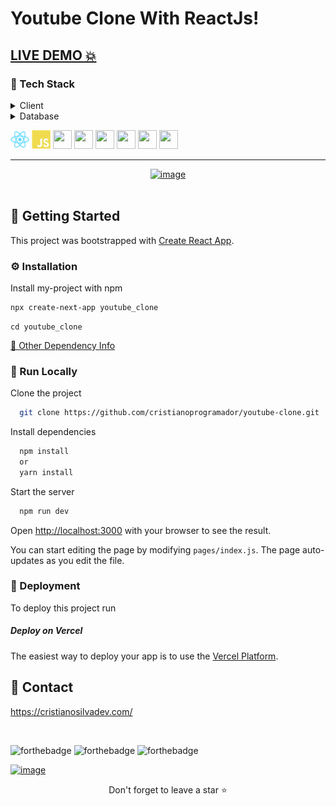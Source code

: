 # Youtube Clone With ReactJs!



## <a href="http://youtube-clone-one-coral.vercel.app/" target="_blank">LIVE DEMO 💥</a>

### :space_invader: Tech Stack

<details>
  <summary>Client</summary>
  <ul>
    <li><a href="https://#/">Javascript</a></li>
    <li><a href="https://reactjs.org/">React.js</a></li>
    <li><a href="https://mui.com/">MUI</a></li>
  </ul>
</details>

<details>
<summary>Database</summary>
  <ul>
    <li><a href="https://rapidapi.com/">Rapid API</a></li>
  </ul>
</details>

<a href="#"><img src="https://raw.githubusercontent.com/devicons/devicon/master/icons/react/react-original.svg" alt="" width="30" height="30" /></a>
<a href="#"><img src="https://raw.githubusercontent.com/devicons/devicon/master/icons/javascript/javascript-plain.svg" alt="Google" width="30" height="30" /></a>
<a href="#"><img src="https://user-images.githubusercontent.com/99184393/177784219-cab3eb2f-bc21-4c09-ab9e-dd7272605ca5.png" alt="" width="30" height="30" /></a>
<a href="#"><img src="https://user-images.githubusercontent.com/99184393/177784603-d69e9d02-721a-4bce-b9b3-949165d2edeb.png" alt="" width="30" height="30" /></a>
<a href="#"><img src="https://raw.githubusercontent.com/atulmy/oauth/master/web/public/images/social/instagram.svg" alt="" width="30" height="30" /></a>
<a href="#"><img src="https://raw.githubusercontent.com/atulmy/oauth/master/web/public/images/social/google.svg" alt="" width="30" height="30" /></a>
<a href="#"><img src="https://raw.githubusercontent.com/atulmy/oauth/master/web/public/images/tech/github.svg" alt="" width="30" height="30" /></a>
<a href="#"><img src="https://user-images.githubusercontent.com/99184393/179383376-874f547c-4e6f-4826-850e-706b009e7e2b.png" alt="" width="30" height="30" /></a>
<br>

<hr />

<div align="center">
<a href="https://youtube-clone-one-coral.vercel.app" target="_blank"><img  src='https://user-images.githubusercontent.com/102186472/191391070-55126854-7781-4710-9e5e-17d250d026ab.png' alt='image'/></a>
</div>

<br />

## 	:toolbox: Getting Started


This project was bootstrapped with [Create React App](https://github.com/facebook/create-react-app).

### :gear: Installation

Install my-project with npm
```bash
npx create-next-app youtube_clone
```

```
cd youtube_clone
```



<a href="https://github.com/cristianoprogramador/youtube-clone/blob/main/package.json" target="_blank">🔶 Other Dependency Info</a>

<!-- Run Locally -->
### :running: Run Locally

Clone the project

```bash
  git clone https://github.com/cristianoprogramador/youtube-clone.git
```

Install dependencies

```bash
  npm install
  or
  yarn install
```
Start the server

```bash
  npm run dev
```


Open [http://localhost:3000](http://localhost:3000) with your browser to see the result.

You can start editing the page by modifying `pages/index.js`. The page auto-updates as you edit the file.


<!-- Deployment -->
### :triangular_flag_on_post: Deployment

To deploy this project run

##### Deploy on Vercel

The easiest way to deploy your app is to use the [Vercel Platform](https://vercel.com/new?utm_medium=default-template&filter=next.js&utm_source=create-next-app&utm_campaign=create-next-app-readme).


## :handshake: Contact

https://cristianosilvadev.com/


<br />

![forthebadge](https://forthebadge.com/images/badges/built-with-love.svg)
![forthebadge](https://forthebadge.com/images/badges/for-you.svg)
![forthebadge](https://forthebadge.com/images/badges/powered-by-coffee.svg)
<br />

<a href="https://youtube-clone-one-coral.vercel.app" target="_blank">![image](https://user-images.githubusercontent.com/102186472/191391864-7fe805ac-3d0b-4bdd-9ae9-b20eeb10e40f.png)</a>
<div align="center">Don't forget to leave a star ⭐️</div>
